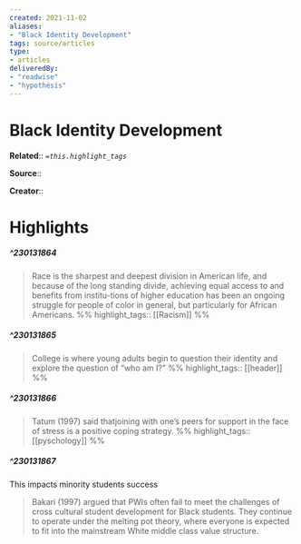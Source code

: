 ```yaml
---
created: 2021-11-02
aliases:
- "Black Identity Development"
tags: source/articles
type: 
- articles
deliveredBy: 
- "readwise"
- "hypothesis"
---
```

# Black Identity Development

**Related**:: 
*`=this.highlight_tags`*

**Source**:: 

**Creator**::

# Highlights
##### ^230131864
  
> Race is the sharpest and deepest division in American life, and because of the long standing divide, achieving equal access to and benefits from institu-tions of higher education has been an ongoing struggle for people of color in general, but particularly for African Americans. 
%%
highlight_tags:: [[Racism]]
%%
##### ^230131865
  
> College is where young adults begin to question their identity and explore the question of “who am I?” 
%%
highlight_tags:: [[header]]
%%
##### ^230131866
  
> Tatum (1997) said thatjoining with one’s peers for support in the face of stress is a positive coping strategy. 
%%
highlight_tags:: [[pyschology]]
%%
##### ^230131867
This impacts minority students success  
> Bakari (1997) argued that PWIs often fail to meet the challenges of cross cultural student development for Black students. They continue to operate under the melting pot theory, where everyone is expected to fit into the mainstream White middle class value structure. 

